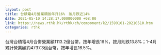 ```yaml
---
layout: post
title: 台積電4月營業額按年升16%　按月跌近14%
date: 2021-05-10 14:28:17.000000000 +08:00
link: https://news.rthk.hk/rthk/ch/component/k2/1590101-20210510.htm
categories: rthk
---
```


台灣台積電4月合併營業額1113.2億台幣，按年增長16%，按月則跌13.8%；1-4月累計營業額約4737.3億台幣，按年增長16.5%。
